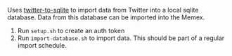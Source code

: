 Uses [twitter-to-sqlite](https://github.com/dogsheep/twitter-to-sqlite) to import data from Twitter
into a local sqlite database. Data from this database can be imported into the Memex.

1. Run `setup.sh` to create an auth token
2. Run `import-database.sh` to import data. This should be part of a regular import schedule.
